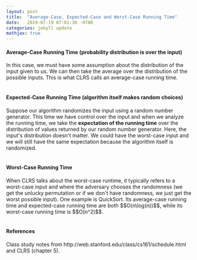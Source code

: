 ```yaml
---
layout: post
title:  "Average-Case, Expected-Case and Worst-Case Running Time"
date:   2019-07-19 07:01:36 -0700
categories: jekyll update
mathjax: true
---
```

<h4><b>Average-Case Running Time (probability distribution is over the input)</b></h4>
In this case, we must have some assumption about the distribution of the input given to us. We can then take the average over the distribution of the possible inputs. This is what CLRS calls an average-case running time.
<br>
<br>
<!---------------------------------------------------------------------------------------->
<h4><b>Expected-Case Running Time (algorithm itself makes random choices)</b></h4>
Suppose our algorithm randomizes the input using a random number generator. This time we have control over the input and when we analyze the running time, we take the <b>expectation of the running time</b> over the distribution of values returned by our random number generator. Here, the input's distribution doesn't matter. We could have the worst-case input and we will still have the same expectation because the algorithm itself is randomized.
<br>
<br>
<!---------------------------------------------------------------------------------------->
<h4><b>Worst-Case Running Time</b></h4>
When CLRS talks about the worst-case runtime, it typically refers to a worst-case input and where the adversary chooses the randomness (we get the unlucky permutation or if we don't have randomness, we just get the worst possible input). One example is QuickSort. Its average-case running time and expected-case running time are both $$O(n\log(n))$$, while its worst-case running time is $$O(n^2)$$.
<br>
<br>
<!---------------------------------------------------------------------------------------->
<h4><b>References</b></h4>
Class study notes from http://web.stanford.edu/class/cs161/schedule.html and CLRS (chapter 5).
<br>
<br>








